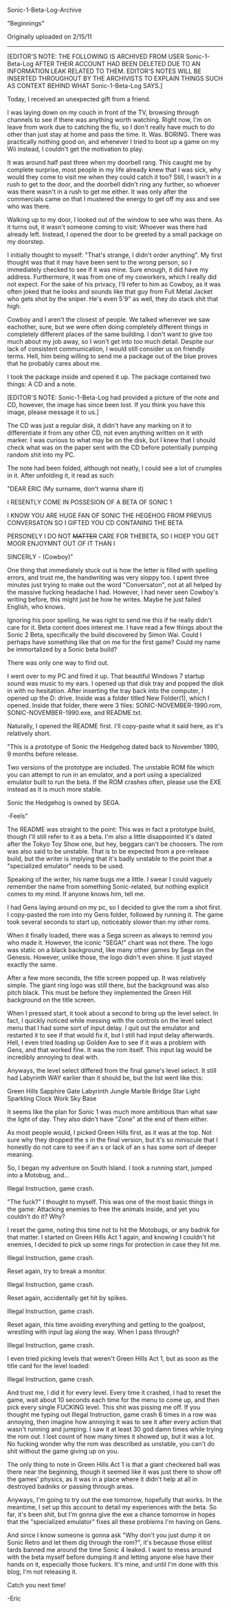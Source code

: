 Sonic-1-Beta-Log-Archive

"Beginnings"

Originally uploaded on 2/15/11

------

[EDITOR'S NOTE: THE FOLLOWING IS ARCHIVED FROM USER Sonic-1-Beta-Log AFTER THEIR ACCOUNT HAD BEEN DELETED DUE TO AN INFORMATION LEAK RELATED TO THEM. EDITOR'S NOTES WILL BE INSERTED THROUGHOUT BY THE ARCHIVISTS TO EXPLAIN THINGS SUCH AS CONTEXT BEHIND WHAT Sonic-1-Beta-Log SAYS.]

Today, I received an unexpected gift from a friend.

I was laying down on my couch in front of the TV, browsing through channels to see if there was anything worth watching. Right now, I'm on leave from work due to catching the flu, so I don't really have much to do other than just stay at home and pass the time. It. Was. BORING. There was practically nothing good on, and whenever I tried to boot up a game on my Wii instead, I couldn't get the motivation to play.

It was around half past three when my doorbell rang. This caught me by complete surprise, most people in my life already knew that I was sick, why would they come to visit me when they could catch it too? Still, I wasn't in a rush to get to the door, and the doorbell didn't ring any further, so whoever was there wasn't in a rush to get me either. It was only after the commercials came on that I mustered the energy to get off my ass and see who was there.

Walking up to my door, I looked out of the window to see who was there. As it turns out, it wasn't someone coming to visit: Whoever was there had already left. Instead, I opened the door to be greeted by a small package on my doorstep.

I initially thought to myself: "That's strange, I didn't order anything". My first thought was that it may have been sent to the wrong person, so I immediately checked to see if it was mine. Sure enough, it did have my address. Furthermore, it was from one of my coworkers, which I really did not expect. For the sake of his privacy, I'll refer to him as Cowboy, as it was often joked that he looks and sounds like that guy from Full Metal Jacket who gets shot by the sniper. He's even 5'9" as well, they do stack shit that high.

Cowboy and I aren't the closest of people. We talked whenever we saw eachother, sure, but we were often doing completely different things in completely different places of the same building. I don't want to give too much about my job away, so I won't get into too much detail. Despite our lack of consistent communication, I would still consider us on friendly terms. Hell, him being willing to send me a package out of the blue proves that he probably cares about me.

I took the package inside and opened it up. The package contained two things: A CD and a note.

[EDITOR'S NOTE: Sonic-1-Beta-Log had provided a picture of the note and CD, however, the image has since been lost. If you think you have this image, please message it to us.]

The CD was just a regular disk, it didn't have any marking on it to differentiate it from any other CD, not even anything written on it with marker. I was curious to what may be on the disk, but I knew that I should check what was on the paper sent with the CD before potentially pumping random shit into my PC.

The note had been folded, although not neatly, I could see a lot of crumples in it. After unfolding it, it read as such:

"DEAR ERIC (My surname, don't wanna share it)

I RESENTLY COME IN POSSESION OF A BETA OF SONIC 1

I KNOW YOU ARE HUGE FAN OF SONIC THE HEGEHOG FROM PREVIUS CONVERSATON SO I GIFTED YOU CD CONTANING THE BETA

PERSONELY I DO NOT ~~MATTER~~ CARE FOR THEBETA, SO I HOEP YOU GET MOOR ENJOYMNT OUT OF IT THAN I

SINCERLY - (Cowboy)"

One thing that immediately stuck out is how the letter is filled with spelling errors, and trust me, the handwriting was very sloppy too. I spent three minutes just trying to make out the word "Conversaton", not at all helped by the massive fucking headache I had. However, I had never seen Cowboy's writing before, this might just be how he writes. Maybe he just failed English, who knows.

Ignoring his poor spelling, he was right to send me this if he really didn't care for it. Beta content does interest me. I have read a few things about the Sonic 2 Beta, specifically the build discovered by Simon Wai. Could I perhaps have something like that on me for the first game? Could my name be immortalized by a Sonic beta build?

There was only one way to find out.

I went over to my PC and fired it up. That beautiful Windows 7 startup sound was music to my ears. I opened up that disk tray and popped the disk in with no hesitation. After inserting the tray back into the computer, I opened up the D: drive. Inside was a folder titled New Folder(1), which I opened. Inside that folder, there were 3 files: SONIC-NOVEMBER-1990.rom, SONIC-NOVEMBER-1990.exe, and README.txt.

Naturally, I opened the README first. I'll copy-paste what it said here, as it's relatively short.

"This is a prototype of Sonic the Hedgehog dated back to November 1990, 9 months before release.

Two versions of the prototype are included. The unstable ROM file which you can attempt to run in an emulator, and a port using a specialized emulator built to run the beta. If the ROM crashes often, please use the EXE instead as it is much more stable.

Sonic the Hedgehog is owned by SEGA. 

-Feels"

The README was straight to the point: This was in fact a prototype build, though I'll still refer to it as a beta. I'm also a little disappointed it's dated after the Tokyo Toy Show one, but hey, beggars can't be choosers. The rom was also said to be unstable. That is to be expected from a pre-release build, but the writer is implying that it's badly unstable to the point that a "specialized emulator" needs to be used.

Speaking of the writer, his name bugs me a little. I swear I could vaguely remember the name from something Sonic-related, but nothing explicit comes to my mind. If anyone knows him, tell me.

I had Gens laying around on my pc, so I decided to give the rom a shot first. I copy-pasted the rom into my Gens folder, followed by running it. The game took several seconds to start up, noticeably slower than my other roms. 

When it finally loaded, there was a Sega screen as always to remind you who made it. However, the iconic "SEGA!" chant was not there. The logo was static on a black background, like many other games by Sega on the Genesis. However, unlike those, the logo didn't even shine. It just stayed exactly the same.

After a few more seconds, the title screen popped up. It was relatively simple. The giant ring logo was still there, but the background was also pitch black. This must be before they implemented the Green Hill background on the title screen.

When I pressed start, it took about a second to bring up the level select. In fact, I quickly noticed while messing with the controls on the level select menu that I had some sort of input delay. I quit out the emulator and restarted it to see if that would fix it, but I still had input delay afterwards. Hell, I even tried loading up Golden Axe to see if it was a problem with Gens, and that worked fine. It was the rom itself. This input lag would be incredibly annoying to deal with.

Anyways, the level select differed from the final game's level select. It still had Labyrinth WAY earlier than it should be, but the list went like this:

Green Hills
Sapphire Gate
Labyrinth
Jungle
Marble
Bridge
Star Light
Sparkling
Clock Work
Sky Base

It seems like the plan for Sonic 1 was much more ambitious than what saw the light of day. They also didn't have "Zone" at the end of them either.

As most people would, I picked Green Hills first, as it was at the top. Not sure why they dropped the s in the final version, but it's so miniscule that I honestly do not care to see if an s or lack of an s has some sort of deeper meaning.

So, I began my adventure on South Island. I took a running start, jumped into a Motobug, and...

Illegal Instruction, game crash.

"The fuck?" I thought to myself. This was one of the most basic things in the game: Attacking enemies to free the animals inside, and yet you couldn't do it? Why?

I reset the game, noting this time not to hit the Motobugs, or any badnik for that matter. I started on Green Hills Act 1 again, and knowing I couldn't hit enemies, I decided to pick up some rings for protection in case they hit me.

Illegal Instruction, game crash.

Reset again, try to break a monitor.

Illegal Instruction, game crash.

Reset again, accidentally get hit by spikes.

Illegal Instruction, game crash.

Reset again, this time avoiding everything and getting to the goalpost, wrestling with input lag along the way. When I pass through?

Illegal Instruction, game crash.

I even tried picking levels that weren't Green Hills Act 1, but as soon as the title card for the level loaded:

Illegal Instruction, game crash.

And trust me, I did it for every level. Every time it crashed, I had to reset the game, wait about 10 seconds each time for the menu to come up, and then pick every single FUCKING level. This shit was pissing me off. If you thought me typing out Illegal Instruction, game crash 6 times in a row was annoying, then imagine how annoying it was to see it after every action that wasn't running and jumping. I saw it at least 30 god damn times while trying the rom out. I lost count of how many times it showed up, but it was a lot. No fucking wonder why the rom was described as unstable, you can't do shit without the game giving up on you.

The only thing to note in Green Hills Act 1 is that a giant checkered ball was there near the beginning, though it seemed like it was just there to show off the games' physics, as it was in a place where it didn't help at all in destroyed badniks or passing through areas.

Anyways, I'm going to try out the exe tomorrow, hopefully that works. In the meantime, I set up this account to detail my experiences with the beta. So far, it's been shit, but I'm gonna give the exe a chance tomorrow in hopes that the "specialized emulator" fixes all these problems I'm having on Gens.

And since I know someone is gonna ask "Why don't you just dump it on Sonic Retro and let them dig through the rom?", it's because those elitist tards banned me around the time Sonic 4 leaked. I want to mess around with the beta myself before dumping it and letting anyone else have their hands on it, especially those fuckers. It's mine, and until I'm done with this blog, I'm not releasing it.

Catch you next time! 

-Eric